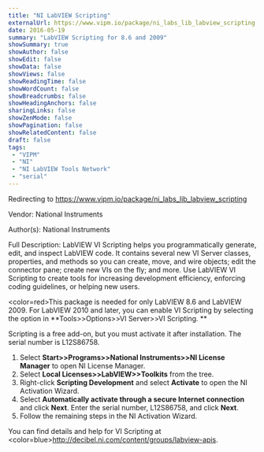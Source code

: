 ```yaml
---
title: "NI LabVIEW Scripting"
externalUrl: https://www.vipm.io/package/ni_labs_lib_labview_scripting
date: 2016-05-19
summary: "LabVIEW Scripting for 8.6 and 2009"
showSummary: true
showAuthor: false
showEdit: false
showData: false
showViews: false
showReadingTime: false
showWordCount: false
showBreadcrumbs: false
showHeadingAnchors: false
sharingLinks: false
showZenMode: false
showPagination: false
showRelatedContent: false
draft: false
tags:
 - "VIPM"
 - "NI"
 - "NI LabVIEW Tools Network"
 - "serial"
---
```


Redirecting to https://www.vipm.io/package/ni_labs_lib_labview_scripting

Vendor: National Instruments

Author(s): National Instruments
 
Full Description:
LabVIEW VI Scripting helps you programmatically generate, edit, and inspect LabVIEW code. It contains several new VI Server classes, properties, and methods so you can create, move, and wire objects; edit the connector pane; create new VIs on the fly; and more. Use LabVIEW VI Scripting to create tools for increasing development efficiency, enforcing coding guidelines, or helping new users. 

<color=red>This package is needed for only LabVIEW 8.6 and LabVIEW 2009. For LabVIEW 2010 and later, you can enable VI Scripting by selecting the option in **Tools>>Options>>VI Server>>VI Scripting. **</color>

Scripting is a free add-on, but you must activate it after installation. The serial number is L12S86758. 

1.	Select **Start>>Programs>>National Instruments>>NI License Manager** to open NI License Manager.
2.	Select **Local Licenses>>LabVIEW>>Toolkits** from the tree. 
3.	Right-click **Scripting Development** and select **Activate** to open the NI Activation Wizard.
4.	Select **Automatically activate through a secure Internet connection** and click **Next**. Enter the serial number, L12S86758, and click **Next**.
5.	Follow the remaining steps in the NI Activation Wizard.

You can find details and help for VI Scripting at <color=blue>http://decibel.ni.com/content/groups/labview-apis</color>.